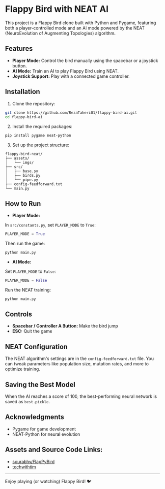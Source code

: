# Flappy Bird with NEAT AI

This project is a Flappy Bird clone built with Python and Pygame, featuring both a player-controlled mode and an AI mode powered by the NEAT (NeuroEvolution of Augmenting Topologies) algorithm.

## Features

- **Player Mode:** Control the bird manually using the spacebar or a joystick button.
- **AI Mode:** Train an AI to play Flappy Bird using NEAT.
- **Joystick Support:** Play with a connected game controller.

## Installation

1. Clone the repository:

```sh
git clone https://github.com/RezaTaheri01/flappy-bird-ai.git
cd flappy-bird-ai
```

2. Install the required packages:

```sh
pip install pygame neat-python
```

3. Set up the project structure:

```
flappy-bird-neat/
├── assets/
│   └── imgs/
├── src/
│   ├── base.py
│   ├── birds.py
│   └── pipe.py
├── config-feedforward.txt
└── main.py
```

## How to Run

- **Player Mode:**

In `src/constants.py`, set `PLAYER_MODE` to `True`:

```python
PLAYER_MODE = True
```

Then run the game:

```sh
python main.py
```

- **AI Mode:**

Set `PLAYER_MODE` to `False`:

```python
PLAYER_MODE = False
```

Run the NEAT training:

```sh
python main.py
```

## Controls

- **Spacebar / Controller A Button:** Make the bird jump
- **ESC:** Quit the game

## NEAT Configuration

The NEAT algorithm's settings are in the `config-feedforward.txt` file. You can tweak parameters like population size, mutation rates, and more to optimize training.

## Saving the Best Model

When the AI reaches a score of 100, the best-performing neural network is saved as `best.pickle`.

## Acknowledgments

- Pygame for game development
- NEAT-Python for neural evolution

## Assets and Source Code Links:
- [sourabhv/FlapPyBird](https://github.com/LeonMarqs/Flappy-bird-python)
- [techwithtim](https://github.com/techwithtim/NEAT-Flappy-Bird)

---

Enjoy playing (or watching) Flappy Bird! 🐦

